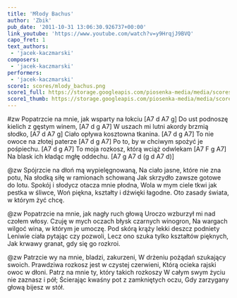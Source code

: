 ```yaml
---
title: 'Młody Bachus'
author: 'Zbik'
pub_date: '2011-10-31 13:06:30.926737+00:00'
link_youtube: 'https://www.youtube.com/watch?v=y9HrqjJ9BVQ'
capo_fret: 1
text_authors:
 - 'jacek-kaczmarski'
composers:
 - 'jacek-kaczmarski'
performers:
 - 'jacek-kaczmarski'
score1: scores/mlody_bachus.png
score1_full: https://storage.googleapis.com/piosenka-media/media/scores/mlody_bachus.png
score1_thumb: https://storage.googleapis.com/piosenka-media/media/scores/mlody_bachus.png.180x0_q85_upscale.jpg
---
```


#zw
Popatrzcie na mnie, jak wsparty na łokciu [A7 d A7 g]
Do ust podnoszę kielich z gęstym winem, [A7 d g A7]
W uszach mi lutni akordy brzmią słodko, [A7 d A7 g]
Ciało opływa kosztowna tkanina. [A7 d g A7]
To nie owoce na złotej paterze [A7 d g A7]
Po to, by w chciwym spożyć je pośpiechu. [A7 d g A7]
To moja rozkosz, którą wciąż odwlekam [A7 F g A7]
Na blask ich kładąc mgłę oddechu. [A7 g A7 d (g d A7 d)]

@zw
Spójrzcie na dłoń mą wypielęgnowaną,
Na ciało jasne, które nie zna potu,
Na słodką siłę w ramionach schowaną
Jak skrzydło zawsze gotowe do lotu.
Spokój i słodycz otacza mnie płodna,
Wola w mym ciele tkwi jak pestka w śliwce,
Woń piękna, kształty i dźwięki łagodne.
Oto zasady świata, w którym żyć chcę.

@zw
Popatrzcie na mnie, jak nagły ruch głową
Uroczo wzburzył mi nad czołem włosy.
Czuję w mych oczach błysk czarnych winogron,
Na wargach wilgoć wina, w którym je umoczę.
Pod skórą krąży lekki deszcz podniety
Leniwie ciała pytając czy pozwoli,
Lecz ono szuka tylko kształtów pięknych,
Jak krwawy granat, gdy się go rozkroi.

@zw
Patrzcie wy na mnie, bladzi, zakurzeni,
W drżeniu pożądań szukający swoich.
Prawdziwa rozkosz jest w czystej czerwieni,
Którą ocieka rajski owoc w dłoni.
Patrz na mnie ty, który takich rozkoszy
W całym swym życiu nie zaznasz i pół;
Ścierając kwaśny pot z zamkniętych oczu,
Gdy zarzygany głową bijesz w stół.